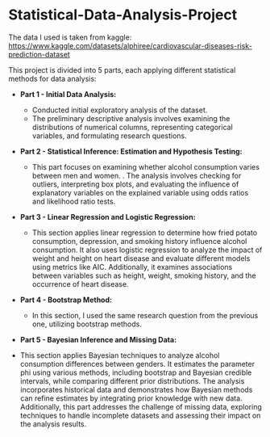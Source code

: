 # Statistical-Data-Analysis-Project
The data I used is taken from kaggle: https://www.kaggle.com/datasets/alphiree/cardiovascular-diseases-risk-prediction-dataset

This project is divided into 5 parts, each applying different statistical methods for data analysis:
- **Part 1 - Initial Data Analysis:**
  - Conducted initial exploratory analysis of the dataset.
  - The preliminary descriptive analysis involves examining the distributions of numerical columns, representing categorical variables, and formulating research questions.

- **Part 2 - Statistical Inference: Estimation and Hypothesis Testing:**
  - This part focuses on examining whether alcohol consumption varies between men and women. . The analysis involves checking for outliers, interpreting box plots, and evaluating the influence of explanatory variables on the explained variable using odds ratios and likelihood ratio tests.

- **Part 3 - Linear Regression and Logistic Regression:**
  - This section applies linear regression to determine how fried potato consumption, depression, and smoking history influence alcohol consumption. It also uses logistic regression to analyze the impact of weight and height on heart disease and evaluate different models using metrics like AIC. Additionally, it examines associations between variables such as height, weight, smoking history, and the occurrence of heart disease.

- **Part 4 - Bootstrap Method:**
  - In this section, I used the same research question from the previous one, utilizing bootstrap methods.
  

- **Part 5 - Bayesian Inference and Missing Data:**
- This section applies Bayesian techniques to analyze alcohol consumption differences between genders. It estimates the parameter phi using various methods, including bootstrap and Bayesian credible intervals, while comparing different prior distributions. The analysis incorporates historical data and demonstrates how Bayesian methods can refine estimates by integrating prior knowledge with new data. Additionally, this part addresses the challenge of missing data, exploring techniques to handle incomplete datasets and assessing their impact on the analysis results.
  
